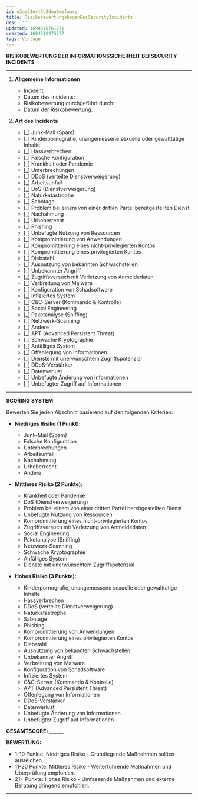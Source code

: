 ```yaml
---
id: e3ae32nvtlo2dua6mefwavg
title: RisikobewertungsbogenBeiSecurityIncidents
desc: ''
updated: 1694510761271
created: 1694510475277
tags: Vorlage
---
```


**RISIKOBEWERTUNG DER INFORMATIONSSICHERHEIT BEI SECURITY INCIDENTS**

---

1. **Allgemeine Informationen**
   - Incident:
   - Datum des Incidents:
   - Risikobewertung durchgeführt durch:
   - Datum der Risikobewertung:

   
2. **Art des Incidents**
   - [_] Junk-Mail (Spam)
   - [_] Kinderpornografie, unangemessene sexuelle oder gewalttätige Inhalte
   - [_] Hassverbrechen
   - [_] Falsche Konfiguration
   - [_] Krankheit oder Pandemie
   - [_] Unterbrechungen
   - [_] DDoS (verteilte Dienstverweigerung)
   - [_] Arbeitsunfall
   - [_] DoS (Dienstverweigerung)
   - [_] Naturkatastrophe
   - [_] Sabotage
   - [_] Problem bei einem von einer dritten Partei bereitgestellten Dienst
   - [_] Nachahmung
   - [_] Urheberrecht
   - [_] Phishing
   - [_] Unbefugte Nutzung von Ressourcen
   - [_] Kompromittierung von Anwendungen
   - [_] Kompromittierung eines nicht-privilegierten Kontos
   - [_] Kompromittierung eines privilegierten Kontos
   - [_] Diebstahl
   - [_] Ausnutzung von bekannten Schwachstellen
   - [_] Unbekannter Angriff
   - [_] Zugriffsversuch mit Verletzung von Anmeldedaten
   - [_] Verbreitung von Malware
   - [_] Konfiguration von Schadsoftware
   - [_] Infiziertes System
   - [_] C&C-Server (Kommando & Kontrolle)
   - [_] Social Engineering
   - [_] Paketanalyse (Sniffing)
   - [_] Netzwerk-Scanning
   - [_] Andere
   - [_] APT (Advanced Persistent Threat)
   - [_] Schwache Kryptographie
   - [_] Anfälliges System
   - [_] Offenlegung von Informationen
   - [_] Dienste mit unerwünschtem Zugriffspotenzial
   - [_] DDoS-Verstärker
   - [_] Datenverlust
   - [_] Unbefugte Änderung von Informationen
   - [_] Unbefugter Zugriff auf Informationen

---

**SCORING SYSTEM**

Bewerten Sie jeden Abschnitt basierend auf den folgenden Kriterien:

- **Niedriges Risiko (1 Punkt):**
  - Junk-Mail (Spam)
  - Falsche Konfiguration
  - Unterbrechungen
  - Arbeitsunfall
  - Nachahmung
  - Urheberrecht
  - Andere

- **Mittleres Risiko (2 Punkte):**
  - Krankheit oder Pandemie
  - DoS (Dienstverweigerung)
  - Problem bei einem von einer dritten Partei bereitgestellten Dienst
  - Unbefugte Nutzung von Ressourcen
  - Kompromittierung eines nicht-privilegierten Kontos
  - Zugriffsversuch mit Verletzung von Anmeldedaten
  - Social Engineering
  - Paketanalyse (Sniffing)
  - Netzwerk-Scanning
  - Schwache Kryptographie
  - Anfälliges System
  - Dienste mit unerwünschtem Zugriffspotenzial

- **Hohes Risiko (3 Punkte):**
  - Kinderpornografie, unangemessene sexuelle oder gewalttätige Inhalte
  - Hassverbrechen
  - DDoS (verteilte Dienstverweigerung)
  - Naturkatastrophe
  - Sabotage
  - Phishing
  - Kompromittierung von Anwendungen
  - Kompromittierung eines privilegierten Kontos
  - Diebstahl
  - Ausnutzung von bekannten Schwachstellen
  - Unbekannter Angriff
  - Verbreitung von Malware
  - Konfiguration von Schadsoftware
  - Infiziertes System
  - C&C-Server (Kommando & Kontrolle)
  - APT (Advanced Persistent Threat)
  - Offenlegung von Informationen
  - DDoS-Verstärker
  - Datenverlust
  - Unbefugte Änderung von Informationen
  - Unbefugter Zugriff auf Informationen

**GESAMTSCORE:** ______

**BEWERTUNG:**

- 1-10 Punkte: Niedriges Risiko - Grundlegende Maßnahmen sollten ausreichen.
- 11-20 Punkte: Mittleres Risiko - Weiterführende Maßnahmen und Überprüfung empfohlen.
- 21+ Punkte: Hohes Risiko - Umfassende Maßnahmen und externe Beratung dringend empfohlen.

---
